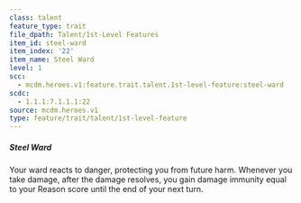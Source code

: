 ```yaml
---
class: talent
feature_type: trait
file_dpath: Talent/1st-Level Features
item_id: steel-ward
item_index: '22'
item_name: Steel Ward
level: 1
scc:
  - mcdm.heroes.v1:feature.trait.talent.1st-level-feature:steel-ward
scdc:
  - 1.1.1:7.1.1.1:22
source: mcdm.heroes.v1
type: feature/trait/talent/1st-level-feature
---
```


##### Steel Ward

Your ward reacts to danger, protecting you from future harm. Whenever you take damage, after the damage resolves, you gain damage immunity equal to your Reason score until the end of your next turn.
